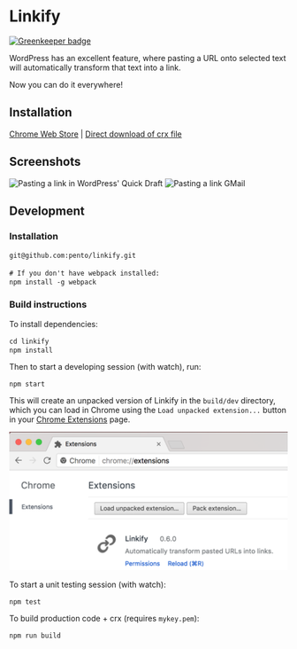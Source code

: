 Linkify
=======

[![Greenkeeper badge](https://badges.greenkeeper.io/pento/linkify.svg)](https://greenkeeper.io/)

WordPress has an excellent feature, where pasting a URL onto selected text will automatically transform that text into a link.

Now you can do it everywhere!

## Installation

[Chrome Web Store](https://chrome.google.com/webstore/detail/linkify/bkkgikibkmalecfagnebbhbacnbhckmh) | [Direct download of crx file](https://github.com/pento/linkify/blob/master/dist/Linkify.crx?raw=true)

## Screenshots

![Pasting a link in WordPress' Quick Draft](assets/screenshots/1.png) ![Pasting a link GMail](assets/screenshots/2.png)

## Development

### Installation
    git@github.com:pento/linkify.git

    # If you don't have webpack installed:
    npm install -g webpack

### Build instructions

To install dependencies:

    cd linkify
    npm install

Then to start a developing session (with watch), run:

    npm start

This will create an unpacked version of Linkify in the `build/dev` directory, which you can load in Chrome using the `Load unpacked extension...` button in your [Chrome Extensions](chrome://extensions/) page.

![Linkify running as an unpacked extension, with the `Load unpacked extension...` button displayed](assets/screenshots/load-chrome-extension.png)

To start a unit testing session (with watch):

    npm test

To build production code + crx (requires `mykey.pem`):

    npm run build
